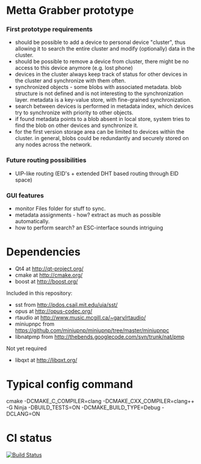 Metta Grabber prototype
=======================

### First prototype requirements

* should be possible to add a device to personal device "cluster", thus allowing it to search the entire cluster and modify (optionally) data in the cluster.
* should be possible to remove a device from cluster, there might be no access to this device anymore (e.g. lost phone)
* devices in the cluster always keep track of status for other devices in the cluster and synchronize with them often.
* synchronized objects - some blobs with associated metadata. blob structure is not defined and is not interesting to the synchronization layer. metadata is a key-value store, with fine-grained synchronization.
* search between devices is performed in metadata index, which devices try to synchronize with priority to other objects.
* if found metadata points to a blob absent in local store, system tries to find the blob on other devices and synchronize it.
* for the first version storage area can be limited to devices within the cluster. in general, blobs could be redundantly and securely stored on any nodes across the network.

### Future routing possibilities

* UIP-like routing (EID's + extended DHT based routing through EID space)

### GUI features

* monitor Files folder for stuff to sync.
* metadata assignments - how? extract as much as possible automatically.
* how to perform search? an ESC-interface sounds intriguing

Dependencies
============

* Qt4 at http://qt-project.org/
* cmake at http://cmake.org/
* boost at http://boost.org/

Included in this repository:

* sst from http://pdos.csail.mit.edu/uia/sst/
* opus at http://opus-codec.org/
* rtaudio at http://www.music.mcgill.ca/~gary/rtaudio/
* miniupnpc from https://github.com/miniupnp/miniupnp/tree/master/miniupnpc
* libnatpmp from http://thebends.googlecode.com/svn/trunk/nat/pmp

Not yet required

* libqxt at http://libqxt.org/

Typical config command
======================

cmake -DCMAKE_C_COMPILER=clang -DCMAKE_CXX_COMPILER=clang++ -G Ninja -DBUILD_TESTS=ON -DCMAKE_BUILD_TYPE=Debug -DCLANG=ON

CI status
=========
[![Build Status](https://secure.travis-ci.org/berkus/mettanode.png)](http://travis-ci.org/berkus/mettanode)

